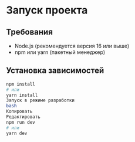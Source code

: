 # Запуск проекта

## Требования

- Node.js (рекомендуется версия 16 или выше)
- npm или yarn (пакетный менеджер)

## Установка зависимостей

```bash
npm install
# или
yarn install
Запуск в режиме разработки
bash
Копировать
Редактировать
npm run dev
# или
yarn dev
